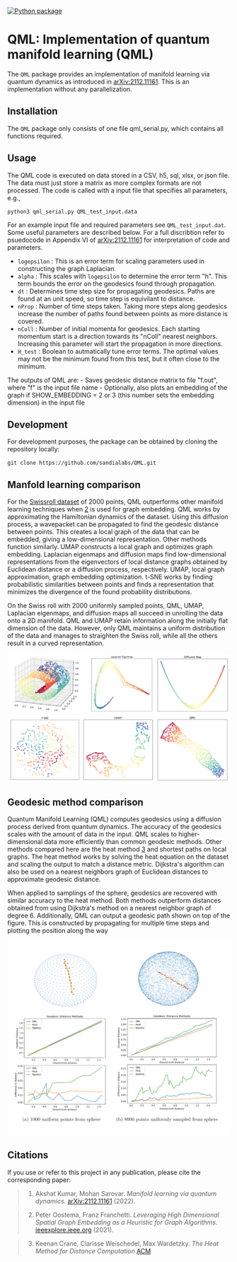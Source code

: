 [![Python package](https://github.com/sandialabs/sbovqaopt/actions/workflows/python-package.yml/badge.svg)](https://github.com/sandialabs/sbovqaopt/actions/workflows/python-package.yml)

# QML: Implementation of quantum manifold learning (QML)

The `QML` package provides an implementation of manifold learning via quantum dynamics as introduced in [arXiv:2112.11161](https://arxiv.org/abs/2112.11161). This is an implementation without any parallelization.

## Installation

The `QML` package only consists of one file qml_serial.py, which contains all functions required.

## Usage

The QML code is executed on data stored in a CSV, h5, sql, xlsx, or json file. The data must just store a matrix as more complex formats are not processed.
The code is called with a input file that specifies all parameters, e.g.,

```
python3 qml_serial.py QML_test_input.data
```

For an example input file and required parameters see `QML_test_input.dat`. Some useful parameters are described below. For a full discribtion refer to psuedocode in Appendix VI of [arXiv:2112.11161](https://arxiv.org/abs/2112.11161) for interpretation of code and parameters.

* `logepsilon` : This is an error term for scaling parameters used in constructing the graph Laplacian.
* `alpha` : This scales with `logepsilon` to determine the error term "h". This term bounds the error on the geodesics found through propagation.
* `dt` : Determines time step size for propagating geodesics. Paths are found at an unit speed, so time step is equivilant to distance.
* `nProp` : Number of time steps taken. Taking more steps along geodesics increase the number of paths found between points as more distance is covered.
* `nColl` : Number of initial momenta for geodesics. Each starting momentum start is a direction towards its "nColl" nearest neighbors. Increasing this parameter will start the propagation in more directions.
* `H_test` : Boolean to autmatically tune error terms. The optimal values may not be the minimum found from this test, but it often close to the minimum.

The outputs of QML are:
    - Saves geodesic distance matrix to file "f.out", where "f" is the input file name
    - Optionally, also plots an embedding of the graph if SHOW_EMBEDDING = 2 or 3 (this number sets the embedding dimension) in the input file

## Development

For development purposes, the package can be obtained by cloning the repository locally:

```
git clone https://github.com/sandialabs/QML.git
```

## Manfold learning comparison
For the [Swissroll dataset](https://scikit-learn.org/stable/modules/generated/sklearn.datasets.make_swiss_roll.html) of 2000 points, QML outperforms other manifold learning techniques when [2](#citations) is used for graph embedding. QML works by approximating the Hamiltonian dynamics of the dataset. Using this diffusion process, a wavepacket can be propagated to find the geodesic distance between points. This creates a local graph of the data that can be embedded, giving a low-dimensional representation. Other methods function similarly. UMAP constructs a local graph and optimizes graph embedding. Laplacian eigenmaps and diffusion maps find low-dimensional representations from the eigenvectors of local distance graphs obtained by Euclidean distance or a diffusion process, respectively.
UMAP, local graph approximation, graph embedding optimization. t-SNE works by finding probabilistic similarities between points and finds a representation that minimizes the divergence of the found probability distributions.  
<!---
For the [swissroll data set](https://scikit-learn.org/stable/modules/generated/sklearn.datasets.make_swiss_roll.html) of 2000 points QML out performs other manifold learning techniques when [2](#citations) is used for graph embedding. QML works by approximating the Halmintonian dynamics of the dataset. Using this diffusion process a wavepacket can be propagated to find the geodesic distance between points. This creates a local graph of the data that can be embedded giving a low dimensional representation. Other methods function similarly. UMAP constructs a local graph and optimizes a graph embedding. Laplacian eigenmaps and diffusion maps find low dimensional representations from the eigenvectors of local distance graphs obtained by euclidean distance or a diffusion process respectivly.
UMAP, local graph approximation, graph embedding optimization. T-SNE works by finding probablistic similaries between points and finds a representation that minimized the divergence of the found probability distributions.  -->
  
<!--- On the swiss roll of 2000 uniformly sampled points QML, UMAP, Laplacian eigenmaps, and diffusion maps all manage to unroll the data onto a 2D manifold. QML and UMAP retain information along the dimension of initally flat dimension of the data. While only QML mantains a uniform distirbution of the data and manages to straighten swiss roll, while all others are curved.-->
On the Swiss roll with 2000 uniformly sampled points, QML, UMAP, Laplacian eigenmaps, and diffusion maps all succeed in unrolling the data onto a 2D manifold. QML and UMAP retain information along the initially flat dimension of the data. However, only QML maintains a uniform distribution of the data and manages to straighten the Swiss roll, while all the others result in a curved representation.


<p align="center">
    <img src="images/MLcompareFull.PNG" alt="drawing" style="width:600px;"/>
</p>

## Geodesic method comparison

<!--- Quantum Manifold Learning (QML) computes geodesics using a diffusion process derived from quantum dynamics. The accuracy of the geodesics scales with the amount of data in the input. QML scales to higher-dimensional data more efficiently than common geodesic methods. Others methods compared agianst here are the heat method [3](#citations) and shortest paths on local graphs. The heat method works by solving the heat equation on the data set and scaling the output to match a distance metric. Djikstra's algorithm can also be used on a neirest neighbors graph of euclidean distances to approximate geodesic distance. 
   
When applied to samplings of the sphere, geodesics are recovered with similar accuracy to the heat method. Both methods outperform distances obtained from using Dijkstra's method on a nearest neighbor graph of degree 6. Additionally QML can output a geodesic path show on the top of the figure. This is constructed from propagating for multiple time steps and plotting the position along the way. -->

Quantum Manifold Learning (QML) computes geodesics using a diffusion process derived from quantum dynamics. The accuracy of the geodesics scales with the amount of data in the input. QML scales to higher-dimensional data more efficiently than common geodesic methods. Other methods compared here are the heat method [3](#citations) and shortest paths on local graphs. The heat method works by solving the heat equation on the dataset and scaling the output to match a distance metric. Dijkstra's algorithm can also be used on a nearest neighbors graph of Euclidean distances to approximate geodesic distance.

When applied to samplings of the sphere, geodesics are recovered with similar accuracy to the heat method. Both methods outperform distances obtained from using Dijkstra's method on a nearest neighbor graph of degree 6. Additionally, QML can output a geodesic path shown on top of the figure. This is constructed by propagating for multiple time steps and plotting the position along the way

<p align="center">
    <img src="images/geoCompareFull.PNG" alt="drawing" style="width:600px;"/>
</p>

## Citations

If you use or refer to this project in any publication, please cite the corresponding paper:

> 1. Akshat Kumar, Mohan Sarovar. _Manifold learning via quantum dynamics._ [arXiv:2112.11161](https://arxiv.org/abs/2112.11161) (2022).

> 2. Peter Oostema, Franz Franchetti. _Leveraging High Dimensional Spatial Graph Embedding as a Heuristic for Graph Algorithms._ [ieeexplore.ieee.org](https://spiral.ece.cmu.edu/pub-spiral/pubfile/PDCO2021_338.pdf) (2021).

> 3. Keenan Crane, Clarisse Weischedel, Max Wardetzky. _The Heat Method for Distance Computation_ [ACM](https://www.cs.cmu.edu/~kmcrane/Projects/HeatMethod/paperCACM.pdf)